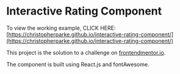 # Interactive Rating Component

To view the working example, CLICK HERE: [https://christopherparke.github.io/interactive-rating-component/](https://christopherparke.github.io/interactive-rating-component/)

This project is the solution to a challenge on [frontendmentor.io](https://www.frontendmentor.io/challenges/interactive-rating-component-koxpeBUmI).

The component is built using React.js and fontAwesome.


